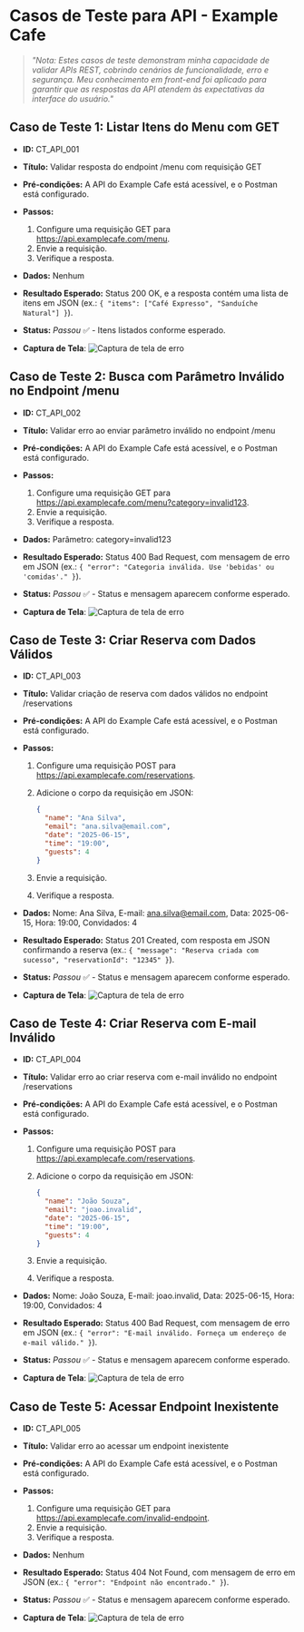 # Casos de Teste para API - Example Cafe

> _"Nota: Estes casos de teste demonstram minha capacidade de validar APIs REST, cobrindo cenários de funcionalidade, erro e segurança. Meu conhecimento em front-end foi aplicado para garantir que as respostas da API atendem às expectativas da interface do usuário."_

## Caso de Teste 1: Listar Itens do Menu com GET

- **ID:** CT_API_001
- **Título:** Validar resposta do endpoint /menu com requisição GET
- **Pré-condições:** A API do Example Cafe está acessível, e o Postman está configurado.
- **Passos:**

  1. Configure uma requisição GET para <https://api.examplecafe.com/menu>.
  1. Envie a requisição.
  1. Verifique a resposta.

- **Dados:** Nenhum
- **Resultado Esperado:** Status 200 OK, e a resposta contém uma lista de itens em JSON (ex.: `{ "items": ["Café Expresso", "Sanduíche Natural"] }`).
- **Status:** _Passou_ ✅ - Itens listados conforme esperado.
- **Captura de Tela**:
  ![Captura de tela de erro](/projects/api-tests/screenshots/ct_api_001_success.png)

## Caso de Teste 2: Busca com Parâmetro Inválido no Endpoint /menu

- **ID:** CT_API_002
- **Título:** Validar erro ao enviar parâmetro inválido no endpoint /menu
- **Pré-condições:** A API do Example Cafe está acessível, e o Postman está configurado.
- **Passos:**

  1. Configure uma requisição GET para <https://api.examplecafe.com/menu?category=invalid123>.
  1. Envie a requisição.
  1. Verifique a resposta.

- **Dados:** Parâmetro: category=invalid123
- **Resultado Esperado:** Status 400 Bad Request, com mensagem de erro em JSON (ex.: `{ "error": "Categoria inválida. Use 'bebidas' ou 'comidas'." }`).
- **Status:** _Passou_ ✅ - Status e mensagem aparecem conforme esperado.
- **Captura de Tela**:
  ![Captura de tela de erro](/projects/api-tests/screenshots/ct_api_002_invalid_param.png)

## Caso de Teste 3: Criar Reserva com Dados Válidos

- **ID:** CT_API_003
- **Título:** Validar criação de reserva com dados válidos no endpoint /reservations
- **Pré-condições:** A API do Example Cafe está acessível, e o Postman está configurado.
- **Passos:**

  1. Configure uma requisição POST para <https://api.examplecafe.com/reservations>.
  1. Adicione o corpo da requisição em JSON:

     ```json
     {
       "name": "Ana Silva",
       "email": "ana.silva@email.com",
       "date": "2025-06-15",
       "time": "19:00",
       "guests": 4
     }
     ```

  1. Envie a requisição.
  1. Verifique a resposta.

- **Dados:** Nome: Ana Silva, E-mail: <ana.silva@email.com>, Data: 2025-06-15, Hora: 19:00, Convidados: 4
- **Resultado Esperado:** Status 201 Created, com resposta em JSON confirmando a reserva (ex.: `{ "message": "Reserva criada com sucesso", "reservationId": "12345" }`).
- **Status:** _Passou_ ✅ - Status e mensagem aparecem conforme esperado.
- **Captura de Tela**:
  ![Captura de tela de erro](/projects/api-tests/screenshots/ct_api_003_reservation_created.png)

## Caso de Teste 4: Criar Reserva com E-mail Inválido

- **ID:** CT_API_004
- **Título:** Validar erro ao criar reserva com e-mail inválido no endpoint /reservations
- **Pré-condições:** A API do Example Cafe está acessível, e o Postman está configurado.
- **Passos:**

  1. Configure uma requisição POST para <https://api.examplecafe.com/reservations>.
  1. Adicione o corpo da requisição em JSON:

     ```json
     {
       "name": "João Souza",
       "email": "joao.invalid",
       "date": "2025-06-15",
       "time": "19:00",
       "guests": 4
     }
     ```

  1. Envie a requisição.
  1. Verifique a resposta.

- **Dados:** Nome: João Souza, E-mail: joao.invalid, Data: 2025-06-15, Hora: 19:00, Convidados: 4
- **Resultado Esperado:** Status 400 Bad Request, com mensagem de erro em JSON (ex.: `{ "error": "E-mail inválido. Forneça um endereço de e-mail válido." }`).
- **Status:** _Passou_ ✅ - Status e mensagem aparecem conforme esperado.
- **Captura de Tela**:
  ![Captura de tela de erro](/projects/api-tests/screenshots/ct_api_004_invalid_email.png)

## Caso de Teste 5: Acessar Endpoint Inexistente

- **ID:** CT_API_005
- **Título:** Validar erro ao acessar um endpoint inexistente
- **Pré-condições:** A API do Example Cafe está acessível, e o Postman está configurado.
- **Passos:**

  1. Configure uma requisição GET para <https://api.examplecafe.com/invalid-endpoint>.
  1. Envie a requisição.
  1. Verifique a resposta.

- **Dados:** Nenhum
- **Resultado Esperado:** Status 404 Not Found, com mensagem de erro em JSON (ex.: `{ "error": "Endpoint não encontrado." }`).
- **Status:** _Passou_ ✅ - Status e mensagem aparecem conforme esperado.
- **Captura de Tela**:
  ![Captura de tela de erro](/projects/api-tests/screenshots/ct_api_005_not_found.png)
